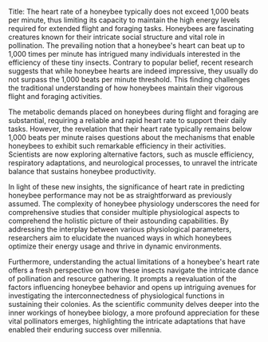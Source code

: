 Title: The heart rate of a honeybee typically does not exceed 1,000 beats per minute, thus limiting its capacity to maintain the high energy levels required for extended flight and foraging tasks.
Honeybees are fascinating creatures known for their intricate social structure and vital role in pollination. The prevailing notion that a honeybee's heart can beat up to 1,000 times per minute has intrigued many individuals interested in the efficiency of these tiny insects. Contrary to popular belief, recent research suggests that while honeybee hearts are indeed impressive, they usually do not surpass the 1,000 beats per minute threshold. This finding challenges the traditional understanding of how honeybees maintain their vigorous flight and foraging activities.

The metabolic demands placed on honeybees during flight and foraging are substantial, requiring a reliable and rapid heart rate to support their daily tasks. However, the revelation that their heart rate typically remains below 1,000 beats per minute raises questions about the mechanisms that enable honeybees to exhibit such remarkable efficiency in their activities. Scientists are now exploring alternative factors, such as muscle efficiency, respiratory adaptations, and neurological processes, to unravel the intricate balance that sustains honeybee productivity.

In light of these new insights, the significance of heart rate in predicting honeybee performance may not be as straightforward as previously assumed. The complexity of honeybee physiology underscores the need for comprehensive studies that consider multiple physiological aspects to comprehend the holistic picture of their astounding capabilities. By addressing the interplay between various physiological parameters, researchers aim to elucidate the nuanced ways in which honeybees optimize their energy usage and thrive in dynamic environments.

Furthermore, understanding the actual limitations of a honeybee's heart rate offers a fresh perspective on how these insects navigate the intricate dance of pollination and resource gathering. It prompts a reevaluation of the factors influencing honeybee behavior and opens up intriguing avenues for investigating the interconnectedness of physiological functions in sustaining their colonies. As the scientific community delves deeper into the inner workings of honeybee biology, a more profound appreciation for these vital pollinators emerges, highlighting the intricate adaptations that have enabled their enduring success over millennia.